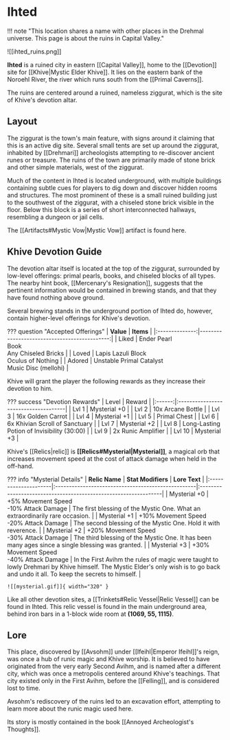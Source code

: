 # Ihted

!!! note "This location shares a name with other places in the Drehmal universe. This page is about the ruins in Capital Valley."

![[ihted_ruins.png]]

**Ihted** is a ruined city in eastern [[Capital Valley]], home to the [[Devotion]] site for [[Khive|Mystic Elder Khive]]. It lies on the eastern bank of the Noroehl River, the river which runs south from the [[Primal Caverns]].

The ruins are centered around a ruined, nameless ziggurat, which is the site of Khive's devotion altar. 

## Layout

The ziggurat is the town's main feature, with signs around it claiming that this is an active dig site. Several small tents are set up around the ziggurat, inhabited by [[Drehmari]] archeologists attempting to re-discover ancient runes or treasure. The ruins of the town are primarily made of stone brick and other simple materials, west of the ziggurat.

Much of the content in Ihted is located underground, with multiple buildings containing subtle cues for players to dig down and discover hidden rooms and structures. The most prominent of these is a small ruined building just to the southwest of the ziggurat, with a chiseled stone brick visible in the floor. Below this block is a series of short interconnected hallways, resembling a dungeon or jail cells. 

The [[Artifacts#Mystic Vow|Mystic Vow]] artifact is found here.

## Khive Devotion Guide

The devotion altar itself is located at the top of the ziggurat, surrounded by low-level offerings: primal pearls, books, and chiseled blocks of all types. The nearby hint book, [[Mercenary's Resignation]], suggests that the pertinent information would be contained in brewing stands, and that they have found nothing above ground.

Several brewing stands in the underground portion of Ihted do, however, contain higher-level offerings for Khive's devotion.

??? question "Accepted Offerings"
    | **Value**      | **Items**                                  |
    |:--------------:|---------------------------------------------:|
    | Liked          | Ender Pearl <br>Book <br>Any Chiseled Bricks     |
    | Loved          | Lapis Lazuli Block <br>Oculus of Nothing         |
    | Adored         | Unstable Primal Catalyst <br>Music Disc (mellohi) |

Khive will grant the player the following rewards as they increase their devotion to him.

??? success "Devotion Rewards"
    | Level  | Reward                               |
    |:------:|:-------------------------------------|
    | Lvl 1  | Mysterial +0                         |
    | Lvl 2  | 10x Arcane Bottle                    |
    | Lvl 3  | 16x Golden Carrot                    |
    | Lvl 4  | Mysterial +1                         |
    | Lvl 5  | Primal Chest                         |
    | Lvl 6  | 6x Khivian Scroll of Sanctuary       |
    | Lvl 7  | Mysterial +2                         |
    | Lvl 8  | Long-Lasting Potion of Invisibility (30:00)    |
    | Lvl 9  | 2x Runic Amplifier                   |
    | Lvl 10 | Mysterial +3                         |

Khive's [[Relics|relic]] is **[[Relics#Mysterial|Mysterial]]**, a magical orb that increases movement speed at the cost of attack damage when held in the off-hand.

??? info "Mysterial Details"
    | **Relic Name**       | **Stat Modifiers**                                 | **Lore Text**                                                   |
    |:---------------------|:---------------------------------------------------|:----------------------------------------------------------------|
    | Mysterial +0         | +5% Movement Speed <br>-10% Attack Damage          | The first blessing of the Mystic One. What an extraordinarily rare occasion. |
    | Mysterial +1         | +10% Movement Speed  <br>-20% Attack Damage        | The second blessing of the Mystic One. Hold it with reverence. |
    | Mysterial +2         | +20% Movement Speed <br>-30% Attack Damage         | The third blessing of the Mystic One. It has been many ages since a single blessing was granted. |
    | Mysterial +3         | +30% Movement Speed <br>-40% Attack Damage         | In the First Avihm the rules of magic were taught to lowly Drehmari by Khive himself. The Mystic Elder's only wish is to go back and undo it all. To keep the secrets to himself. |

    ![[mysterial.gif]]{ width="320" }

Like all other devotion sites, a [[Trinkets#Relic Vessel|Relic Vessel]] can be found in Ihted. This relic vessel is found in the main underground area, behind iron bars in a 1-block wide room at **(1069, 55, 1115)**.

## Lore

This place, discovered by [[Avsohm]] under [[Ifeihl|Emperor Ifeihl]]'s reign, was once a hub of runic magic and Khive worship. It is believed to have originated from the very early Second Avihm, and is named after a different city, which was once a metropolis centered around Khive's teachings. That city existed only in the First Avihm, before the [[Felling]], and is considered lost to time.

Avsohm's rediscovery of the ruins led to an excavation effort, attempting to learn more about the runic magic used here.

Its story is mostly contained in the book [[Annoyed Archeologist's Thoughts]].
